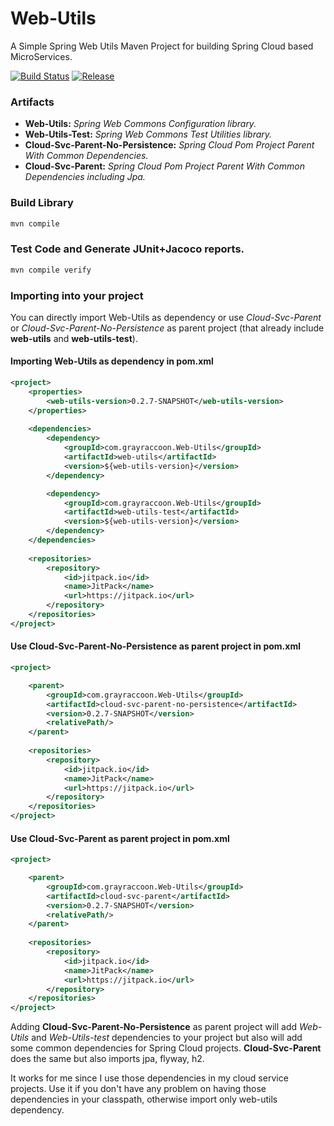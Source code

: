 # Web-Utils
A Simple Spring Web Utils Maven Project for building Spring Cloud based MicroServices.


[![Build Status](https://gitlab.com/GrayRaccoon/grayraccoon.gitlab.io/badges/master/pipeline.svg)](
https://gitlab.com/herychemo/Web-Utils)
[![Release](https://jitpack.io/v/com.grayraccoon/Web-Utils.svg)](
https://jitpack.io/#com.grayraccoon/Web-Utils)


### Artifacts
* __Web-Utils:__
_Spring Web Commons Configuration library._
* __Web-Utils-Test:__
_Spring Web Commons Test Utilities library._
* __Cloud-Svc-Parent-No-Persistence:__
_Spring Cloud Pom Project Parent With Common Dependencies._
* __Cloud-Svc-Parent:__
_Spring Cloud Pom Project Parent With Common Dependencies including Jpa._


### Build Library

```bash
mvn compile
``` 

### Test Code and Generate JUnit+Jacoco reports.

```bash
mvn compile verify
```


### Importing into your project

You can directly import Web-Utils as dependency 
or use _Cloud-Svc-Parent_ or _Cloud-Svc-Parent-No-Persistence_ as parent project 
(that already include __web-utils__ and __web-utils-test__).

#### Importing Web-Utils as dependency in pom.xml
```xml
<project>
    <properties>
        <web-utils-version>0.2.7-SNAPSHOT</web-utils-version>
    </properties>
    
    <dependencies>
        <dependency>
            <groupId>com.grayraccoon.Web-Utils</groupId>
            <artifactId>web-utils</artifactId>
            <version>${web-utils-version}</version>
        </dependency>

        <dependency>
            <groupId>com.grayraccoon.Web-Utils</groupId>
            <artifactId>web-utils-test</artifactId>
            <version>${web-utils-version}</version>
        </dependency>
    </dependencies>
    
    <repositories>
        <repository>
            <id>jitpack.io</id>
            <name>JitPack</name>
            <url>https://jitpack.io</url>
        </repository>
    </repositories>
</project>
```

#### Use Cloud-Svc-Parent-No-Persistence as parent project in pom.xml
```xml
<project>

    <parent>
        <groupId>com.grayraccoon.Web-Utils</groupId>
        <artifactId>cloud-svc-parent-no-persistence</artifactId>
        <version>0.2.7-SNAPSHOT</version>
        <relativePath/>
    </parent>
    
    <repositories>
        <repository>
            <id>jitpack.io</id>
            <name>JitPack</name>
            <url>https://jitpack.io</url>
        </repository>
    </repositories>
</project>
```

#### Use Cloud-Svc-Parent as parent project in pom.xml
```xml
<project>

    <parent>
        <groupId>com.grayraccoon.Web-Utils</groupId>
        <artifactId>cloud-svc-parent</artifactId>
        <version>0.2.7-SNAPSHOT</version>
        <relativePath/>
    </parent>
    
    <repositories>
        <repository>
            <id>jitpack.io</id>
            <name>JitPack</name>
            <url>https://jitpack.io</url>
        </repository>
    </repositories>
</project>
```


Adding __Cloud-Svc-Parent-No-Persistence__ as parent project will 
add _Web-Utils_ and _Web-Utils-test_ dependencies to your project
but also will add some common dependencies for Spring Cloud projects.
__Cloud-Svc-Parent__ does the same but also imports jpa, flyway, h2. 

It works for me since I use those dependencies in my cloud service projects.
Use it if you don't have any problem on having 
those dependencies in your classpath, 
otherwise import only web-utils dependency.

